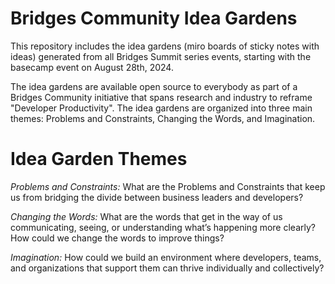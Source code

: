 # Bridges Community Idea Gardens

This repository includes the idea gardens (miro boards of sticky notes with ideas) generated from all Bridges Summit series events, starting with the basecamp event on August 28th, 2024.

The idea gardens are available open source to everybody as part of a Bridges Community initiative that spans research and industry to reframe "Developer Productivity". The idea gardens are organized into three main themes: Problems and Constraints, Changing the Words, and Imagination.

# Idea Garden Themes

*Problems and Constraints:* What are the Problems and Constraints that keep us from bridging the divide between business leaders and developers?

*Changing the Words:* What are the words that get in the way of us communicating, seeing, or understanding what’s happening more clearly?  How could we change the words to improve things?

*Imagination:* How could we build an environment where developers, teams, and organizations that support them can thrive individually and collectively?


